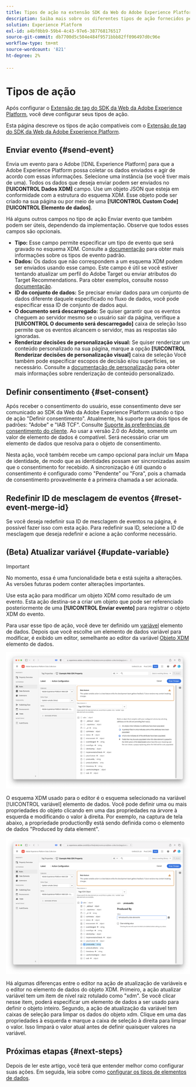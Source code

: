 ```yaml
---
title: Tipos de ação na extensão SDK da Web do Adobe Experience Platform
description: Saiba mais sobre os diferentes tipos de ação fornecidos pela extensão de tag do Adobe Experience Platform Web SDK.
solution: Experience Platform
exl-id: a4bf0bb9-59b4-4c43-97e6-387768176517
source-git-commit: db7700d5c504e484f9571bbb82ff096497d0c96e
workflow-type: tm+mt
source-wordcount: '821'
ht-degree: 2%

---
```



# Tipos de ação

Após configurar o [Extensão de tag do SDK da Web da Adobe Experience Platform](web-sdk-extension-configuration.md), você deve configurar seus tipos de ação.

Esta página descreve os tipos de ação compatíveis com o [Extensão de tag do SDK da Web da Adobe Experience Platform](web-sdk-extension-configuration.md).

## Enviar evento {#send-event}

Envia um evento para o Adobe [!DNL Experience Platform] para que a Adobe Experience Platform possa coletar os dados enviados e agir de acordo com essas informações. Selecione uma instância (se você tiver mais de uma). Todos os dados que deseja enviar podem ser enviados no **[!UICONTROL Dados XDM]** campo. Use um objeto JSON que esteja em conformidade com a estrutura do esquema XDM. Esse objeto pode ser criado na sua página ou por meio de uma **[!UICONTROL Custom Code]** **[!UICONTROL Elemento de dados]**.

Há alguns outros campos no tipo de ação Enviar evento que também podem ser úteis, dependendo da implementação. Observe que todos esses campos são opcionais.

- **Tipo:** Esse campo permite especificar um tipo de evento que será gravado no esquema XDM. Consulte a [documentação](https://experienceleague.adobe.com/docs/experience-platform/edge/fundamentals/tracking-events.html?lang=en#using-the-sendbeacon-api) para obter mais informações sobre os tipos de evento padrão.
- **Dados:** Os dados que não correspondem a um esquema XDM podem ser enviados usando esse campo. Este campo é útil se você estiver tentando atualizar um perfil do Adobe Target ou enviar atributos do Target Recommendations. Para obter exemplos, consulte nosso [documentação](https://experienceleague.adobe.com/docs/experience-platform/edge/fundamentals/tracking-events.html?lang=pt-BR).<!--- **Merge ID:** If you would like to specify a merge ID for your event, you can do so in this field. Please note that the solutions downstream are not able to merge your event data at this time. -->
- **ID do conjunto de dados:** Se precisar enviar dados para um conjunto de dados diferente daquele especificado no fluxo de dados, você pode especificar essa ID de conjunto de dados aqui.
- **O documento será descarregado:** Se quiser garantir que os eventos cheguem ao servidor mesmo se o usuário sair da página, verifique a **[!UICONTROL O documento será descarregado]** caixa de seleção Isso permite que os eventos alcancem o servidor, mas as respostas são ignoradas.
- **Renderizar decisões de personalização visual:** Se quiser renderizar um conteúdo personalizado na sua página, marque a opção **[!UICONTROL Renderizar decisões de personalização visual]** caixa de seleção Você também pode especificar escopos de decisão e/ou superfícies, se necessário. Consulte a [documentação de personalização](../personalization/rendering-personalization-content.md#automatically-rendering-content) para obter mais informações sobre renderização de conteúdo personalizado.

## Definir consentimento {#set-consent}

Após receber o consentimento do usuário, esse consentimento deve ser comunicado ao SDK da Web da Adobe Experience Platform usando o tipo de ação &quot;Definir consentimento&quot;. Atualmente, há suporte para dois tipos de padrões: &quot;Adobe&quot; e &quot;IAB TCF&quot;. Consulte [Suporte às preferências de consentimento do cliente](../consent/supporting-consent.md). Ao usar a versão 2.0 do Adobe, somente um valor de elemento de dados é compatível. Será necessário criar um elemento de dados que resolva para o objeto de consentimento.

Nesta ação, você também recebe um campo opcional para incluir um Mapa de identidade, de modo que as identidades possam ser sincronizadas assim que o consentimento for recebido. A sincronização é útil quando o consentimento é configurado como &quot;Pendente&quot; ou &quot;Fora&quot;, pois a chamada de consentimento provavelmente é a primeira chamada a ser acionada.

## Redefinir ID de mesclagem de eventos {#reset-event-merge-id}

Se você deseja redefinir sua ID de mesclagem de eventos na página, é possível fazer isso com esta ação. Para redefinir sua ID, selecione a ID de mesclagem que deseja redefinir e acione a ação conforme necessário.

## (Beta) Atualizar variável {#update-variable}

>[!IMPORTANT]
>
>No momento, essa é uma funcionalidade beta e está sujeita a alterações. As versões futuras podem conter alterações importantes.

Use esta ação para modificar um objeto XDM como resultado de um evento. Esta ação destina-se a criar um objeto que pode ser referenciado posteriormente de uma **[!UICONTROL Enviar evento]** para registrar o objeto XDM do evento.

Para usar esse tipo de ação, você deve ter definido um [variável](data-element-types.md#variable) elemento de dados. Depois que você escolhe um elemento de dados variável para modificar, é exibido um editor, semelhante ao editor da variável [Objeto XDM](data-element-types.md#xdm-object) elemento de dados.

![](./assets/update-variable.png)

O esquema XDM usado para o editor é o esquema selecionado na variável [!UICONTROL variável] elemento de dados. Você pode definir uma ou mais propriedades do objeto clicando em uma das propriedades na árvore à esquerda e modificando o valor à direita. Por exemplo, na captura de tela abaixo, a propriedade productionBy está sendo definida como o elemento de dados &quot;Produced by data element&quot;.

![](./assets/update-variable-set-property.png)

Há algumas diferenças entre o editor na ação de atualização de variáveis e o editor no elemento de dados do objeto XDM. Primeiro, a ação atualizar variável tem um item de nível raiz rotulado como &quot;xdm&quot;. Se você clicar nesse item, poderá especificar um elemento de dados a ser usado para definir o objeto inteiro. Segundo, a ação de atualização da variável tem caixas de seleção para limpar os dados do objeto xdm. Clique em uma das propriedades à esquerda e marque a caixa de seleção à direita para limpar o valor. Isso limpará o valor atual antes de definir quaisquer valores na variável.

## Próximas etapas {#next-steps}

Depois de ler este artigo, você terá que entender melhor como configurar suas ações. Em seguida, leia sobre como [configurar os tipos de elementos de dados](data-element-types.md).
